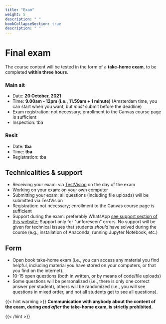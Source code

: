 ```yaml
---
title: "Exam"
weight: 5
description: " "
bookCollapseSection: true
description: " "
---
```


# Final exam

The course content will be tested in the form of a __take-home exam__, to be completed __within three hours__.

### Main sit

- Date: __20 October, 2021__
- Time: __9.00am - 12pm (i.e., 11.59am + 1 minute)__ (Amsterdam time, you can start when you want, but *must* submit before the deadline)
- Exam registration: not necessary; enrollment to the Canvas course page is sufficient
- Inspection: tba <!--(signup here: https://forms.gle/6y5q66tsJzsGN59b9, Zoom link see Canvas)-->

### Resit
- Date: __tba__
- Time: __tba__ <!--8am - 10pm__ (Amsterdam time, you can start when you want, but *must* submit before the deadline)-->
- Registration: tba <!--by 7 June 2021 at the latest, via https://forms.gle/KXQBjtTvY9saQQhS8.-->

## Technicalities & support

- Receiving your exam: via [TestVision](https://TilburgU.testvision.nl/online/kandidaten) on the day of the exam
- Working on your exam: on your own computer
- Submitting your exam: all questions (including file uploads) will be submitted via TestVision
- Registration: not necessary; enrollment to the Canvas course page is sufficient
- Support during the exam: preferably WhatsApp [see support section of this website](support); Support only for "unforeseen" errors. No support will be given for technical issues that students *should* have solved during the course (e.g., installation of Anaconda, running Jupyter Notebook, etc.)

## Form

- Open book take-home exam (i.e., you can access any material you find helpful, including material you have stored on your computers, or that you find on the internet).
- 10-15 open questions (both in written, or by means of code/file uploads)
- Some questions will be personalized (i.e., there is only one correct answer per student), others will be randomized (i.e., you will see questions in mixed order, and not all students get to see all questions).

{{< hint warning >}}
__Communication with anybody about the content of the exam, during *and after* the take-home exam, is strictly prohibited.__

{{< /hint >}}

<!--
## Content

### Topics

In line with the course's learning goals, the exam covers five broad topic areas:

1. Python bootcamp (about 10%)
2. Workflow for collecting online data (about 35%)
3. Conducting web scraping (dummies + 101) (about 20%)
4. Collecting data via APIs (dummies + 101) (about 20%)
5. Web scraping OR APIs advanced (you can choose; about 15%)

Each topic area carries a specific weight (i.e., "importance"). For example, questions on the Python bootcamp (about 10%) are much less prominent on the exam than questions about the workflow for collecting online data (about 35%).

### Question types

You will be tested at various levels of complexity (following Bloom's Taxonomy):

- Knowledge (about 10%): Recall facts
- Comprehension: (about 15%): Show understanding in finding information (e.g., from papers, the web)
- Application (about 20%): To use in a new situation
- Analysis (about 20%): To examine in detail
- Synthesis (about 20%): To change or create into something new
- Evaluation (about 15%): To justify

{{< hint info >}}
__Work on the example questions__

Please [view the list of example questions here](examplequestions).

{{< /hint >}}

## Preparing for the exam

### Make your own example questions

- It's impossible to generate example questions for all types of questions that can be asked on the exam. Therefore, we encourage you to generate your own example questions, on top of the example questions we provide. Just start from a combination of topic areas (e.g., "web scraping 101") and question types (e.g., "evaluation"). The mere combination of these two dimensions will help you come up with a creative way of asking a good example question.
- See [this summary of Bloom's Taxonomy](https://mygrowthmindsethome.files.wordpress.com/2019/03/blooms-taxonomy.pdf), which we also use to generate exam questions.
- Curious whether your question is "good" - [send it to us via the usual ways](../support) - maybe it will even be part of the exam? ;)

### Familiarize yourself with TestVision

- [Take a practice test](https://oefentoetsen.testvision.nl/online/fe/login_ot.htm?campagne=tlb_demo_eng&taal=2) to familiarize yourself with TestVision!
- Get to know more about TestVision [here](https://www.tilburguniversity.edu/students/studying/exams/e-assessment/testvision)

### Technical tips & beyond

- Verify your software setup (you should be able to run all Jupyter Notebooks/tutorials on your own computer)
- Know how to zip and unzip files
- Make use of cheat sheets (e.g., available on this site, or elsewhere) (you can also print them)
- Take breaks! While the exam questions will be difficult, you do not need the entire day to solve them!
- Revise your code before submission, so that you ensure it runs from top to bottom without problems.

<!--
{{< hint info >}}
__Stay up-to-date__

As we develop the exam questions, please keep an eye on the content of this page for important updates (e.g., with regard to the questions asked, any new tips & tricks that will help you to work on the questions, any example questions, etc.)

{{< /hint >}}
-->
